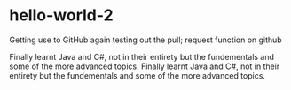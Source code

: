# hello-world-2
Getting use to GitHub again
testing out the pull; request function on github

Finally learnt Java and C#, not in their entirety but the fundementals and some of the more 
advanced topics.
Finally learnt Java and C#, not in their entirety but the fundementals and some of the more 
advanced topics.
